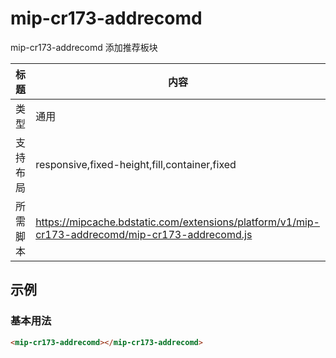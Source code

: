 # mip-cr173-addrecomd

mip-cr173-addrecomd 添加推荐板块

标题|内容
----|----
类型|通用
支持布局|responsive,fixed-height,fill,container,fixed
所需脚本|https://mipcache.bdstatic.com/extensions/platform/v1/mip-cr173-addrecomd/mip-cr173-addrecomd.js


## 示例

### 基本用法
```html
<mip-cr173-addrecomd></mip-cr173-addrecomd>
```




